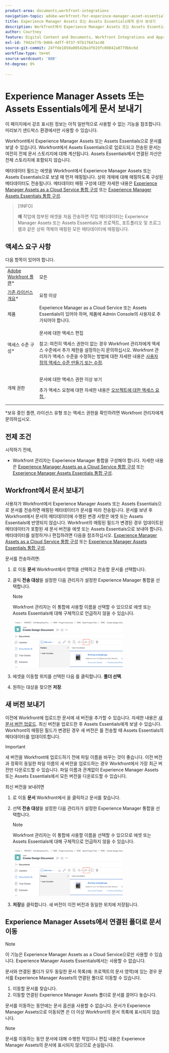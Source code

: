 ```yaml
---
product-area: documents;workfront-integrations
navigation-topic: adobe-workfront-for-experince-manager-asset-essentials
title: Experience Manager Assets 또는 Assets Essentials에게 문서 보내기
description: Workfront에서 Experience Manager Assets 또는 Assets Essentials으로 문서를 보낼 수 있습니다. Workfront에서 Assets Essentials으로 업로드되고 전송된 문서는 여전히 전체 문서 스토리지에 대해 계산됩니다. Assets Essentials에서 연결된 자산은 전체 스토리지에 포함되지 않습니다.
author: Courtney
feature: Digital Content and Documents, Workfront Integrations and Apps
exl-id: 7942e77b-9466-4dff-9737-97b17647ac48
source-git-commit: 24ffde1850a005428a3f619fc00842a8779bbc6d
workflow-type: tm+mt
source-wordcount: '888'
ht-degree: 0%

---
```


# Experience Manager Assets 또는 Assets Essentials에게 문서 보내기

<span class="preview">이 페이지에서 강조 표시된 정보는 아직 일반적으로 사용할 수 없는 기능을 참조합니다. 미리보기 샌드박스 환경에서만 사용할 수 있습니다.</span>

Workfront에서 Experience Manager Assets 또는 Assets Essentials으로 문서를 보낼 수 있습니다. Workfront에서 Assets Essentials으로 업로드되고 전송된 문서는 여전히 전체 문서 스토리지에 대해 계산됩니다. Assets Essentials에서 연결된 자산은 전체 스토리지에 포함되지 않습니다.

메타데이터 필드는 에셋을 Workfront에서 Experience Manager Assets 또는 Assets Essentials으로 보낼 때 먼저 매핑됩니다. 상위 개체에 대해 매핑하도록 구성된 메타데이터도 전송됩니다. 메타데이터 매핑 구성에 대한 자세한 내용은 [Experience Manager Assets as a Cloud Service 통합 구성](/help/quicksilver/administration-and-setup/configure-integrations/configure-aacs-integration.md) 또는 [Experience Manager Assets Essentials 통합 구성](/help/quicksilver/documents/adobe-workfront-for-experience-manager-assets-essentials/setup-asset-essentials.md).

>[!INFO]
>
>**예** 작업에 첨부된 에셋을 처음 전송하면 작업 메타데이터는 Experience Manager Assets 또는 Assets Essentials과 프로젝트, 포트폴리오 및 프로그램과 같은 상위 객체의 매핑된 모든 메타데이터에 매핑됩니다.

## 액세스 요구 사항

다음 항목이 있어야 합니다.

<table style="table-layout:auto"> 
 <col> 
 <col> 
 <tbody> 
  <tr> 
   <td role="rowheader"><a href="https://www.workfront.com/plans" target="_blank">Adobe Workfront 플랜</a>*</td> 
   <td> <p> 모든</p> </td> 
  </tr> 
  <tr> 
   <td role="rowheader"><a href="../../administration-and-setup/add-users/access-levels-and-object-permissions/wf-licenses.md" class="MCXref xref">기존 라이선스 개요</a>*</td> 
   <td> <p>요청 이상</p> </td> 
  </tr> 
  <tr> 
   <td role="rowheader">제품</td> 
   <td>Experience Manager as a Cloud Service 또는 Assets Essentials이 있어야 하며, 제품에 Admin Console의 사용자로 추가되어야 합니다.
</td> 
  </tr> 
  <tr> 
   <td role="rowheader">액세스 수준 구성*</td> 
   <td> <p>문서에 대한 액세스 편집</p> <p>참고: 여전히 액세스 권한이 없는 경우 Workfront 관리자에게 액세스 수준에서 추가 제한을 설정하는지 문의하십시오. Workfront 관리자가 액세스 수준을 수정하는 방법에 대한 자세한 내용은 <a href="../../administration-and-setup/add-users/configure-and-grant-access/create-modify-access-levels.md" class="MCXref xref">사용자 정의 액세스 수준 만들기 또는 수정</a>.</p> </td> 
  </tr> 
  <tr> 
   <td role="rowheader">개체 권한</td> 
   <td> <p>문서에 대한 액세스 권한 이상 보기</p> <p>추가 액세스 요청에 대한 자세한 내용은 <a href="../../workfront-basics/grant-and-request-access-to-objects/request-access.md" class="MCXref xref">오브젝트에 대한 액세스 요청 </a>.</p> </td> 
  </tr> 
 </tbody> 
</table>

&#42;보유 중인 플랜, 라이선스 유형 또는 액세스 권한을 확인하려면 Workfront 관리자에게 문의하십시오.

## 전제 조건

시작하기 전에,

* Workfront 관리자는 Experience Manager 통합을 구성해야 합니다. 자세한 내용은 [Experience Manager Assets as a Cloud Service 통합 구성](/help/quicksilver/administration-and-setup/configure-integrations/configure-aacs-integration.md) 또는 [Experience Manager Assets Essentials 통합 구성](/help/quicksilver/documents/adobe-workfront-for-experience-manager-assets-essentials/setup-asset-essentials.md).


## Workfront에서 문서 보내기

사용자가 Workfront에서 Experience Manager Assets 또는 Assets Essentials으로 문서를 전송하면 매핑된 메타데이터가 문서를 따라 전송됩니다. 문서를 보낸 후 Workfront에서 문서의 메타데이터에 수행된 변경 사항은 에셋 또는 Assets Essentials에 반영되지 않습니다. Workfront의 매핑된 필드가 변경된 경우 업데이트된 메타데이터가 포함된 새 문서 버전을 에셋 또는 Assets Essentials으로 보내야 합니다. 메타데이터를 설정하거나 편집하려면 다음을 참조하십시오. [Experience Manager Assets as a Cloud Service 통합 구성](/help/quicksilver/administration-and-setup/configure-integrations/configure-aacs-integration.md) 또는 [Experience Manager Assets Essentials 통합 구성](../../documents/adobe-workfront-for-experience-manager-assets-essentials/setup-asset-essentials.md).

문서를 전송하려면:

1. 로 이동 **문서** Workfront에서 영역을 선택하고 전송할 문서를 선택합니다.
1. 클릭 **전송 대상**&#x200B;을 설정한 다음 관리자가 설정한 Experience Manager 통합을 선택합니다.

   >[!NOTE]
   >
   >Workfront 관리자는 이 통합에 사용할 이름을 선택할 수 있으므로 에셋 또는 Assets Essentials에 대해 구체적으로 언급하지 않을 수 있습니다.

   ![](assets/copy-of-send-to-in-toolbar-350x149.png)

1. 에셋을 이동할 위치를 선택한 다음 를 클릭합니다. **폴더 선택**.
1. 원하는 대상을 찾으면 **저장**.

## 새 버전 보내기

이전에 Workfront에 업로드한 문서에 새 버전을 추가할 수 있습니다. 자세한 내용은 [새 문서 버전 업로드](../../documents/managing-documents/upload-new-document-version.md). 최신 버전을 업로드한 후 Assets Essentials에게 보낼 수 있습니다. Workfront의 매핑된 필드가 변경된 경우 새 버전은 를 전송할 때 Assets Essentials의 메타데이터를 업데이트합니다.

>[!IMPORTANT]
>
>새 버전을 Workfront에 업로드하기 전에 파일 이름을 바꾸는 것이 좋습니다. 이전 버전과 정확히 동일한 파일 이름의 새 버전을 업로드하는 경우 Workfront에서 가장 최근 버전만 다운로드할 수 있습니다. 파일 이름과 관계없이 Experience Manager Assets 또는 Assets Essentials에서 모든 버전을 다운로드할 수 있습니다.

최신 버전을 보내려면

1. 로 이동 **문서** Workfront에서 을 클릭하고 문서를 찾습니다.
1. 선택 **전송 대상**&#x200B;을 설정한 다음 관리자가 설정한 Experience Manager 통합을 선택합니다.

   >[!NOTE]
   >
   >Workfront 관리자는 이 통합에 사용할 이름을 선택할 수 있으므로 에셋 또는 Assets Essentials에 대해 구체적으로 언급하지 않을 수 있습니다.

   ![](assets/copy-of-send-to-in-toolbar-350x149.png)

1. **저장**&#x200B;을 클릭합니다. 새 버전이 이전 버전과 동일한 위치에 저장됩니다.

## Experience Manager Assets에서 연결된 폴더로 문서 이동

>[!NOTE]
>
>이 기능은 Experience Manager Assets as a Cloud Service으로만 사용할 수 있습니다. Experience Manager Assets Essentials에서는 사용할 수 없습니다.

문서와 연결된 폴더가 모두 동일한 문서 목록(예: 프로젝트의 문서 영역)에 있는 경우 문서를 Experience Manager Assets의 연결된 폴더로 이동할 수 있습니다.

1. 이동할 문서를 찾습니다.
1. 이동할 연결된 Experience Manager Assets 폴더로 문서를 끌어다 놓습니다.

<div class="preview">문서를 이동하는 동안에는 문서 옵션을 사용할 수 없습니다. 문서가 Experience Manager Assets으로 이동되면 은 더 이상 Workfront의 문서 목록에 표시되지 않습니다.

>[!NOTE]
>
> 문서를 이동하는 동안 문서에 대해 수행한 작업이나 편집 내용은 Experience Manager Assets의 문서에 표시되지 않으므로 손실됩니다.
</div>
